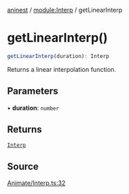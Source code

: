 [aninest](../../index.md) / [module:Interp](../index.md) / getLinearInterp

# getLinearInterp()

```ts
getLinearInterp(duration): Interp
```

Returns a linear interpolation function.

## Parameters

• **duration**: `number`

## Returns

[`Interp`](../type-aliases/Interp.md)

## Source

[Animate/Interp.ts:32](https://github.com/zphrs/aninest/blob/60918f7/src/Animate/Interp.ts#L32)
